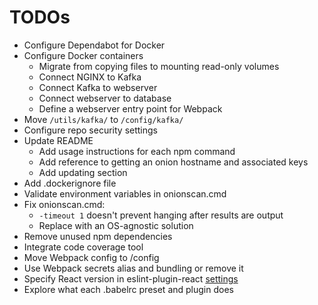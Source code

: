 # TODOs

- Configure Dependabot for Docker
- Configure Docker containers
  - Migrate from copying files to mounting read-only volumes
  - Connect NGINX to Kafka
  - Connect Kafka to webserver
  - Connect webserver to database
  - Define a webserver entry point for Webpack
- Move `/utils/kafka/` to `/config/kafka/`
- Configure repo security settings
- Update README
  - Add usage instructions for each npm command
  - Add reference to getting an onion hostname and associated keys
  - Add updating section
- Add .dockerignore file
- Validate environment variables in onionscan.cmd
- Fix onionscan.cmd:
  - `-timeout 1` doesn't prevent hanging after results are output
  - Replace with an OS-agnostic solution
- Remove unused npm dependencies
- Integrate code coverage tool
- Move Webpack config to /config
- Use Webpack secrets alias and bundling or remove it
- Specify React version in eslint-plugin-react
  [settings](https://github.com/jsx-eslint/eslint-plugin-react#configuration)
- Explore what each .babelrc preset and plugin does
